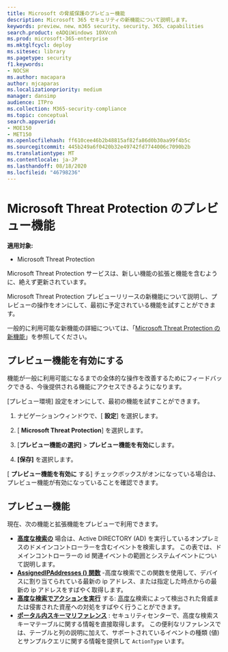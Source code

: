 ```yaml
---
title: Microsoft の脅威保護のプレビュー機能
description: Microsoft 365 セキュリティの新機能について説明します。
keywords: preview、new、m365 security、security、365、capabilities
search.product: eADQiWindows 10XVcnh
ms.prod: microsoft-365-enterprise
ms.mktglfcycl: deploy
ms.sitesec: library
ms.pagetype: security
f1.keywords:
- NOCSH
ms.author: macapara
author: mjcaparas
ms.localizationpriority: medium
manager: dansimp
audience: ITPro
ms.collection: M365-security-compliance
ms.topic: conceptual
search.appverid:
- MOE150
- MET150
ms.openlocfilehash: ff610cee46b2b48815af82fa86d0b30aa99f4b5c
ms.sourcegitcommit: 445b249a6f0420b32e49742fd7744006c7090b2b
ms.translationtype: MT
ms.contentlocale: ja-JP
ms.lasthandoff: 08/18/2020
ms.locfileid: "46798236"
---
```

# <a name="microsoft-threat-protection-preview-features"></a>Microsoft Threat Protection のプレビュー機能

**適用対象:**
- Microsoft Threat Protection


Microsoft Threat Protection サービスは、新しい機能の拡張と機能を含むように、絶えず更新されています。

Microsoft Threat Protection プレビューリリースの新機能について説明し、プレビューの操作をオンにして、最初に予定されている機能を試すことができます。

一般的に利用可能な新機能の詳細については、「[Microsoft Threat Protection の新機能](whats-new.md)」を参照してください。

## <a name="turn-on-preview-features"></a>プレビュー機能を有効にする
機能が一般に利用可能になるまでの全体的な操作を改善するためにフィードバックできる、今後提供される機能にアクセスできるようになります。

[プレビュー環境] 設定をオンにして、最初の機能を試すことができます。

1. ナビゲーションウィンドウで、[ **設定**] を選択します。

2. [ **Microsoft Threat Protection**] を選択します。


3. [**プレビュー機能の選択]**  >  **プレビュー機能を有効に**します。 

3. **[保存]** を選択します。

[ **プレビュー機能を有効に** する] チェックボックスがオンになっている場合は、プレビュー機能が有効になっていることを確認できます。 

## <a name="preview-features"></a>プレビュー機能
現在、次の機能と拡張機能をプレビューで利用できます。

- **[高度な検索の](advanced-hunting-identitydirectoryevents-table.md)** 場合は、Active DIRECTORY (AD) を実行しているオンプレミスのドメインコントローラーを含むイベントを検索します。 この表では、ドメインコントローラーの id 関連イベントの範囲とシステムイベントについて説明します。
- **[AssignedIPAddresses () 関数](advanced-hunting-assignedipaddresses-function.md)** -高度な検索でこの関数を使用して、デバイスに割り当てられている最新の ip アドレス、または指定した時点からの最新の ip アドレスをすばやく取得します。
- **[高度な検索でアクションを実行](advanced-hunting-take-action.md)** する: [高度な](advanced-hunting-overview.md)検索によって検出された脅威または侵害された資産への対処をすばやく行うことができます。
- **[ポータル内スキーマリファレンス](advanced-hunting-schema-tables.md#get-schema-information-in-the-security-center)** : セキュリティセンターで、高度な検索スキーマテーブルに関する情報を直接取得します。 この便利なリファレンスでは、テーブルと列の説明に加えて、サポートされているイベントの種類 (値) とサンプルクエリに関する情報を提供して `ActionType` います。

